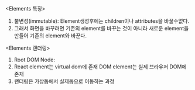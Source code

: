 <Elements 특징>

1. 불변성(immutable): Element생성후에는 children이나 attributes을 바꿀수없다.
2. 그래서 화면을 바꾸려면 기존의 element를 바꾸는 것이 아니라
   새로운 element을 만들어 기존의 element와 바꾼다.

<Elements 랜더링>

1. Root DOM Node: <div id="root"></div>
2. React element는 virtual dom에 존재 DOM element는 실제 브라우저 DOM에 존재
3. 랜더링은 가상돔에서 실제돔으로 이동하는 과정
